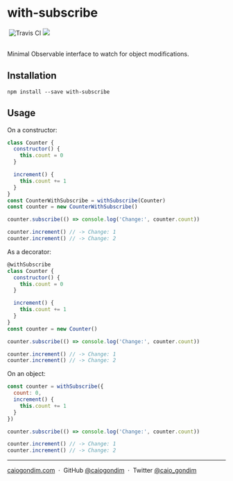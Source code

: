 # with-subscribe

<div>
  <img src="https://travis-ci.com/caiogondim/monocle-decorators.js.svg?token=rC867oquXMnLzSZmNcfx&branch=master" alt="Travis CI"> <a href="https://www.npmjs.com/package/with-subscribe"><img src="https://img.shields.io/npm/v/with-subscribe.svg" /></a>
</div>

<br>

Minimal Observable interface to watch for object modifications.

## Installation

```console
npm install --save with-subscribe
```

## Usage

On a constructor:
```js
class Counter {
  constructor() {
    this.count = 0
  }

  increment() {
    this.count += 1
  }
}
const CounterWithSubscribe = withSubscribe(Counter)
const counter = new CounterWithSubscribe()

counter.subscribe(() => console.log('Change:', counter.count))

counter.increment() // -> Change: 1
counter.increment() // -> Change: 2
```

As a decorator:
```js
@withSubscribe
class Counter {
  constructor() {
    this.count = 0
  }

  increment() {
    this.count += 1
  }
}
const counter = new Counter()

counter.subscribe(() => console.log('Change:', counter.count))

counter.increment() // -> Change: 1
counter.increment() // -> Change: 2
```

On an object:
```js
const counter = withSubscribe({
  count: 0,
  increment() {
    this.count += 1
  }
})

counter.subscribe(() => console.log('Change:', counter.count))

counter.increment() // -> Change: 1
counter.increment() // -> Change: 2
```

---

[caiogondim.com](https://caiogondim.com) &nbsp;&middot;&nbsp;
GitHub [@caiogondim](https://github.com/caiogondim) &nbsp;&middot;&nbsp;
Twitter [@caio_gondim](https://twitter.com/caio_gondim)
